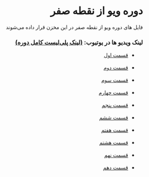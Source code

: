 <div dir="rtl">
  <h1>دوره ویو از نقطه صفر</h1>
  <p>فایل های دوره ویو از نقطه صفر در این مخزن قرار داده می‌شوند</p>

  <h3>
    لینک ویدیو ها در یوتیوب:
    <a
      href="https://youtube.com/playlist?list=PLft1NSHxb8W3jrgSxz1I3Wt67l0zFcVXX"
      >(لینک پلی‌لیست کامل دوره)</a
    >
  </h3>
  <ul>
    <li>
      <a href="https://youtu.be/k8H8JdkYF74" target="_blank">قسمت اول</a>
    </li>
    <br />
    <li>
      <a href="https://youtu.be/9LARFDUjDi8" target="_blank">قسمت دوم</a>
    </li>
    <br />
    <li>
      <a href="https://youtu.be/ClcxyWagFUg" target="_blank">قسمت سوم</a>
    </li>
    <br />
    <li>
      <a href="https://youtu.be/Id17tAXDOyE" target="_blank">قسمت چهارم</a>
    </li>
    <br />
    <li>
      <a href="https://youtu.be/tth_HGOoOPM" target="_blank">قسمت پنجم</a>
    </li>
    <br />
    <li>
      <a href="https://youtu.be/_2oGVHbpMxI" target="_blank">قسمت ششم</a>
    </li>
    <br />
    <li>
      <a href="https://youtu.be/P4PYv_ESoqo" target="_blank">قسمت هفتم</a>
    </li>
    <br />
    <li>
      <a href="https://youtu.be/f61Eq9ohk-c" target="_blank">قسمت هشتم</a>
    </li>
    <br />
    <li>
      <a href="https://youtu.be/cFlo8Tcab6U" target="_blank">قسمت نهم</a>
    </li>
    <br />
    <li>
      <a href="https://youtu.be/Sh0ybcVdHsU" target="_blank">قسمت دهم</a>
    </li>
    
  </ul>
</div>
